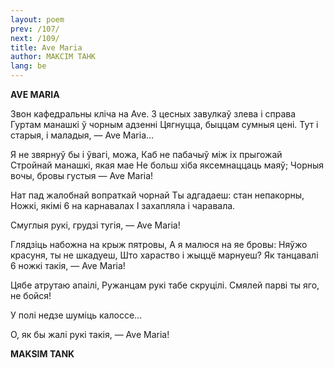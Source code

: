 ```yaml
---
layout: poem
prev: /107/
next: /109/
title: Ave Maria
author: МАКСІМ ТАНК
lang: be
---
```



 
**AVE MARIA**

Звон кафедральны кліча на Ave. 3 цесных завулкаў злева і справа Гуртам манашкі ў чорным адзенні Цягнуцца, быццам сумныя цені. Тут і старыя, і маладыя, — Ave Maria...

Я не звярнуў бы і ўвагі, можа, Каб не пабачыў між іх прыгожай Стройнай манашкі, якая мае He больш хіба яксемнаццаць маяў; Чорныя вочы, бровы густыя — Ave Maria!

Нат пад жалобнай вопраткай чорнай Ты адгадаеш: стан непакорны, Ножкі, якімі 6 на карнавалах I захапляла і чаравала.

Смуглыя рукі, грудзі тугія, — Ave Maria!

Глядзіць набожна на крыж пятровы, А я малюся на яе бровы: Няўжо красуня, ты не шкадуеш, Што хараство і жыццё марнуеш? Як танцавалі 6 ножкі такія, — Ave Maria!

Цябе атрутаю апаілі, Ружанцам рукі табе скруцілі. Смялей парві ты яго, не бойся!

У полі недзе шуміць калоссе...

О, як бы жалі рукі такія, — Ave Maria!

**MAKSIM  TANK**
